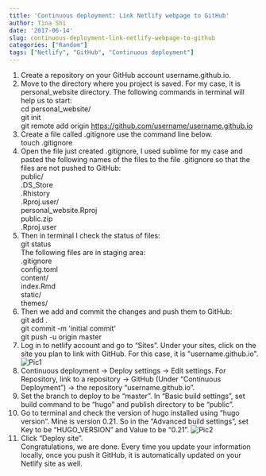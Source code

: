 ```yaml
---
title: 'Continuous deployment: Link Netlify webpage to GitHub'
author: Tina Shi
date: '2017-06-14'
slug: continuous-deployment-link-netlify-webpage-to-github
categories: ["Random"]
tags: ["Netlify", "GitHub", "Continuous deployment"]
---
```

1.	Create a repository on your GitHub account username.github.io.
2.	Move to the directory where you project is saved. For my case, it is personal_website directory. The following commands in terminal will help us to start:  
cd personal_website/  
git init  
git remote add origin https://github.com/username/username.github.io  
3.	Create a file called .gitignore use the command line below.  
touch .gitignore
4.	Open the file just created .gitignore, I used sublime for my case and pasted the following names of the files to the file .gitignore so that the files are not pushed to GitHub:  
public/  
.DS_Store   
.Rhistory  
.Rproj.user/  
personal_website.Rproj  
public.zip  
.Rproj.user  
5.	Then in terminal I check the status of files:  
git status  
The following files are in staging area:  
.gitignore  
config.toml  
content/    
index.Rmd  
static/  
themes/  
6.	Then we add and commit the changes and push them to GitHub:  
git add .  
git commit -m 'initial commit'  
git push -u origin master  
7.	Log in to netlify account and go to “Sites”. Under your sites, click on the site you plan to link with GitHub. For this case, it is "username.github.io". ![Pic1](/img/continuous_deployment_Pic1.png)
8.	Continuous deployment -> Deploy settings -> Edit settings.
For Repository, link to a repository -> GitHub (Under “Continuous Deployment”) -> the repository “username.github.io”.
9.	Set the branch to deploy to be “master”. In “Basic build settings”, set build command to be “hugo” and publish directory to be “public”.
10.	Go to terminal and check the version of hugo installed using “hugo version”. Mine is version 0.21. So in the “Advanced build settings”, set Key to be “HUGO_VERSION” and Value to be “0.21”.
![Pic2](/img/continuous_deployment_Pic2.png)
11. Click “Deploy site”.   
Congratulations, we are done. Every time you update your information locally, once you push it GitHub, it is automatically updated on your Netlify site as well.

